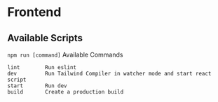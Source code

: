 # Frontend

## Available Scripts
`npm run [command]`
Available Commands
```
lint        Run eslint
dev         Run Tailwind Compiler in watcher mode and start react script
start       Run dev
build       Create a production build
```
